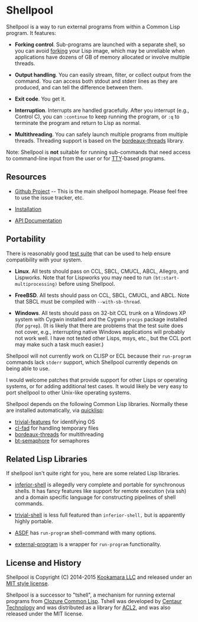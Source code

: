 Shellpool
=========

Shellpool is a way to run external programs from within a Common Lisp
program.  It features:

 - **Forking control**.  Sub-programs are launched with a separate shell, so
   you can avoid
   [forking](http://en.wikipedia.org/wiki/Fork_%28operating_system%29) your
   Lisp image, which may be unreliable when applications have dozens of GB of
   memory allocated or involve multiple threads.

 - **Output handling**.  You can easily stream, filter, or collect output from
   the command.  You can access both stdout and stderr lines as they are
   produced, and can tell the difference between them.

 - **Exit code**.  You get it.

 - **Interruption**.  Interrupts are handled gracefully.  After you interrupt
   (e.g., Control C), you can `:continue` to keep running the program, or `:q`
   to terminate the program and return to Lisp as normal.

 - **Multithreading**.  You can safely launch multiple programs from multiple
   threads.  Threading support is based on the
   [bordeaux-threads](http://common-lisp.net/project/bordeaux-threads/)
   library.

Note: Shellpool is **not** suitable for running sub-commands that need access
to command-line input from the user or for
[TTY](https://en.wikipedia.org/wiki/Terminal_emulator)-based programs.


## Resources

 - [Github Project](https://github.com/jaredcdavis/shellpool) -- This is the
   main shellpool homepage.  Please feel free to use the issue tracker, etc.

 - [Installation](INSTALL.md)

 - [API Documentation](DOC.md)


## Portability

There is reasonably good [test suite](test/) that can be used to help ensure
compatibility with your system.

 - **Linux**.  All tests should pass on CCL, SBCL, CMUCL, ABCL, Allegro, and
   Lispworks.  Note that for Lispworks you may need to run
   `(bt:start-multiprocessing)` before using Shellpool.

 - **FreeBSD**.  All tests should pass on CCL, SBCL, CMUCL, and ABCL.  Note
   that SBCL must be compiled with `--with-sb-thread`.

 - **Windows**.  All tests should pass on 32-bit CCL trunk on a Windows XP
   system with Cygwin installed and the Cygwin `procps` package installed (for
   `pgrep`).  (It is likely that there are problems that the test suite does
   not cover, e.g., interrupting native Windows applications will probably not
   work well.  I have not tested other Lisps, msys, etc., but the CCL port may
   make such a task much easier.)

Shellpool will not currently work on CLISP or ECL because their `run-program`
commands lack `stderr` support, which Shellpool currently depends on being able
to use.

I would welcome patches that provide support for other Lisps or operating
systems, or for adding additional test cases.  It would likely be very easy to
port shellpool to other Unix-like operating systems.

Shellpool depends on the following Common Lisp libraries.  Normally these are
installed automatically, via [quicklisp](http://www.quicklisp.org):

  - [trivial-features](http://www.cliki.net/trivial-features) for identifying OS
  - [cl-fad](http://weitz.de/cl-fad/) for handling temporary files
  - [bordeaux-threads](http://common-lisp.net/project/bordeaux-threads/) for multithreading
  - [bt-semaphore](https://github.com/rmoritz/bt-semaphore) for semaphores


## Related Lisp Libraries

If shellpool isn't quite right for you, here are some related Lisp libraries.

 - [inferior-shell](http://common-lisp.net/projects/qitab/) is allegedly very
   complete and portable for synchronous shells.  It has fancy features like
   support for remote execution (via ssh) and a domain specific language for
   constructing pipelines of shell commands.

 - [trivial-shell](http://common-lisp.net/project/trivial-shell/) is less full
   featured than `inferior-shell,` but is apparently highly portable.

 - [ASDF](http://common-lisp.net/project/asdf/asdf.html) has `run-program`
   shell-command with many options.

 - [external-program](https://github.com/sellout/external-program) is a wrapper
   for `run-program` functionality.


## License and History

Shellpool is Copyright (C) 2014-2015 [Kookamara LLC](http://www.kookamara.com/)
and released under an [MIT style license](LICENSE).

Shellpool is a successor to "tshell", a mechanism for running external programs
from [Clozure Common Lisp](http://ccl.clozure.com/).  Tshell was developed by
[Centaur Technology](http://www.centtech.com/) and was distributed as a library
for [ACL2](http://www.cs.utexas.edu/users/moore/acl2), and was also released
under the MIT license.
